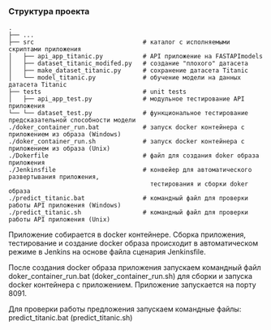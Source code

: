 ### Структура проекта

```
.
├── ...
├── src                              # каталог с исполняемыми скриптами приложения
│   ├── api_app_titanic.py           # API приложение на FASTAPImodels
│   ├── dataset_titanic_modifed.py   # создание "плохого" датасета
│   ├── make_dataset_titanic.py      # сохранение датасета Titanic
│   └── model_titanic.py             # обучение модели на данных датасета Titanic
├── tests                            # unit tests
│   ├── api_app_test.py              # модульное тестирование API приложения
└── └── dataset_test.py              # функциональное тестирование предсказательной способности модели
./doker_container_run.bat            # запуск docker контейнера с приложением из образа (Windows)
./doker_container_run.sh             # запуск docker контейнера с приложением из образа (Unix)
./Dokerfile                          # файл для создания doker образа приложения
./Jenkinsfile                        # конвейер для автоматического развертывания приложения, 
                                       тестирования и сборки doker образа
./predict_titanic.bat                # командный файл для проверки работы API приложения (Windows)
./predict_titanic.sh                 # командный файл для проверки работы API приложения (Unix)
```

Приложение собирается в docker контейнере. Сборка приложения, тестирование и создание docker образа происходит в
автоматическом режиме в Jenkins на основе файла сценария Jenkinsfile.

После создания docker образа приложения запускаем командный файл doker_container_run.bat (doker_container_run.sh) для 
сборки и запуска docker контейнера с приложением. Приложение запускается на порту 8091.

Для проверки работы предложения запускаем командные файлы: predict_titanic.bat (predict_titanic.sh)

